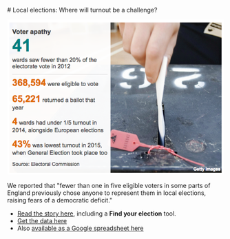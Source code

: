 # Local elections: Where will turnout be a challenge?

![](https://raw.githubusercontent.com/BBC-Data-Unit/local_election_turnout/master/voter%20apathy.png)

We reported that "fewer than one in five eligible voters in some parts of England previously chose anyone to represent them in local elections, raising fears of a democratic deficit."

* [Read the story here](http://www.bbc.co.uk/news/uk-england-35999707), including a **Find your election** tool.
* [Get the data here](https://github.com/BBC-Data-Unit/local_election_turnout/blob/master/Turnout%20in%20council%20elections%202012-2015%20(includes%20spoiled-rejected%20papers)%20Source-%20Electoral%20Commission%20-%20Sheet1.csv)
* Also [available as a Google spreadsheet here](https://docs.google.com/spreadsheets/d/1N5LKgqUj9836fdqrH4LkQcqKmI14r1b7hgINgi2mzxk/edit#gid=0)
